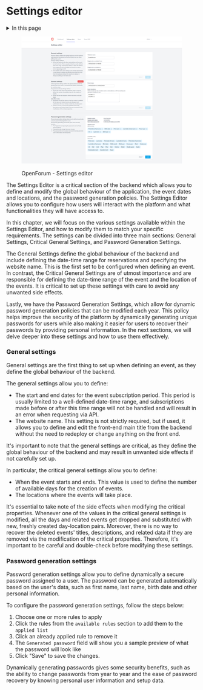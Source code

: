 # Settings editor

<details>

<summary>In this page</summary>

[General settings](settings-editor.md#general-settings)

[General settings - critical](settings-editor.md#critical-settings)

[Password generation settings](settings-editor.md#password-generation-settings)

</details>

<figure><img src="../.gitbook/assets/image (3) (2).png" alt=""><figcaption><p>OpenForum - Settings editor</p></figcaption></figure>

The Settings Editor is a critical section of the backend which allows you to define and modify the global behaviour of the application, the event dates and locations, and the password generation policies. The Settings Editor allows you to configure how users will interact with the platform and what functionalities they will have access to.

In this chapter, we will focus on the various settings available within the Settings Editor, and how to modify them to match your specific requirements. The settings can be divided into three main sections: General Settings, Critical General Settings, and Password Generation Settings.

The General Settings define the global behaviour of the backend and include defining the date-time range for reservations and specifying the website name. This is the first set to be configured when defining an event. In contrast, the Critical General Settings are of utmost importance and are responsible for defining the date-time range of the event and the location of the events. It is critical to set up these settings with care to avoid any unwanted side effects.

Lastly, we have the Password Generation Settings, which allow for dynamic password generation policies that can be modified each year. This policy helps improve the security of the platform by dynamically generating unique passwords for users while also making it easier for users to recover their passwords by providing personal information. In the next sections, we will delve deeper into these settings and how to use them effectively.

### General settings

General settings are the first thing to set up when defining an event, as they define the global behaviour of the backend.

The general settings allow you to define:

* The start and end dates for the event subscription period. This period is usually limited to a well-defined date-time range, and subscriptions made before or after this time range will not be handled and will result in an error when requesting via API.
* The website name. This setting is not strictly required, but if used, it allows you to define and edit the front-end main title from the backend without the need to redeploy or change anything on the front end.

It's important to note that the general settings are critical, as they define the global behaviour of the backend and may result in unwanted side effects if not carefully set up.

In particular, the critical general settings allow you to define:

* When the event starts and ends. This value is used to define the number of available days for the creation of events.
* The locations where the events will take place.

It's essential to take note of the side effects when modifying the critical properties. Whenever one of the values in the critical general settings is modified, all the days and related events get dropped and substituted with new, freshly created day-location pairs. Moreover, there is no way to recover the deleted events' titles, descriptions, and related data if they are removed via the modification of the critical properties. Therefore, it's important to be careful and double-check before modifying these settings.

### Password generation settings

Password generation settings allow you to define dynamically a secure password assigned to a user. The password can be generated automatically based on the user's data, such as first name, last name, birth date and other personal information.

To configure the password generation settings, follow the steps below:

1. Choose one or more rules to apply
2. Click the rules from the `available rules` section to add them to the `applied list`
3. Click an already applied rule to remove it
4. The `Generated password` field will show you a sample preview of what the password will look like
5. Click "Save" to save the changes.

Dynamically generating passwords gives some security benefits, such as the ability to change passwords from year to year and the ease of password recovery by knowing personal user information and setup data.

